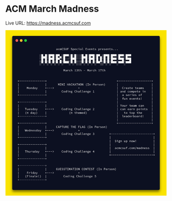 # ACM March Madness

Live URL: https://madness.acmcsuf.com

![flyer](https://github.com/AaronLieb/MarchMadness/blob/main/marketing/carbon.png?raw=true)
